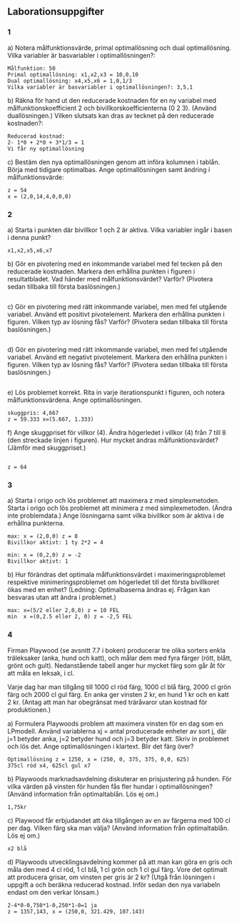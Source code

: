 ## Laborationsuppgifter

### 1
a) Notera målfunktionsvärde, primal optimallösning och dual optimallösning.
Vilka variabler är basvariabler i optimallösningen?:
```
Målfunktion: 50
Primal optimallösning: x1,x2,x3 = 10,0,10
Dual optimallösning: x4,x5,x6 = 1,0,1/3
Vilka variabler är basvariabler i optimallösningen?: 3,5,1
```

b) Räkna för hand ut den reducerade kostnaden för en ny variabel med målfunktionskoefficient 2 och bivillkorskoefficienterna (0 2 3). (Använd duallösningen.) Vilken slutsats kan dras av tecknet på den reducerade kostnaden?:
```
Reducerad kostnad: 
2- 1*0 + 2*0 + 3*1/3 = 1
Vi får ny optimallösning
```
c) Bestäm den nya optimallösningen genom att införa kolumnen i tablån. Börja
med tidigare optimalbas. Ange optimallösningen samt ändring i målfunktionsvärde:
```
z = 54
x = (2,0,14,4,0,0,0)
```

### 2
a) Starta i punkten där bivillkor 1 och 2 är aktiva. Vilka variabler ingår i basen
i denna punkt?
```
x1,x2,x5,x6,x7
```
b) Gör en pivotering med en inkommande variabel med fel tecken på den reducerade kostnaden. Markera den erhållna punkten i figuren i resultatbladet. Vad
händer med målfunktionsvärdet? Varför? (Pivotera sedan tillbaka till första
baslösningen.)
```

```
c) Gör en pivotering med rätt inkommande variabel, men med fel utgående
variabel. Använd ett positivt pivotelement. Markera den erhållna punkten i
figuren. Vilken typ av lösning fås? Varför? (Pivotera sedan tillbaka till första
baslösningen.)
```

```
d) Gör en pivotering med rätt inkommande variabel, men med fel utgående
variabel. Använd ett negativt pivotelement. Markera den erhållna punkten i
figuren. Vilken typ av lösning fås? Varför? (Pivotera sedan tillbaka till första
baslösningen.)
```

```
e) Lös problemet korrekt. Rita in varje iterationspunkt i figuren, och notera
målfunktionsvärdena. Ange optimallösningen.
```
skuggpris: 4,667    
z = 59.333 x=(5.667, 1.333)
```
f) Ange skuggpriset för villkor (4). Ändra högerledet i villkor (4) från 7 till 8 (den streckade linjen i figuren). Hur mycket ändras målfunktionsvärdet?
(Jämför med skuggpriset.)
```

z = 64
```



### 3
a) Starta i origo och lös problemet att maximera z med simplexmetoden.
Starta i origo och lös problemet att minimera z med simplexmetoden. (Ändra
inte problemdata.) Ange lösningarna samt vilka bivillkor som är aktiva i de erhållna punkterna.
```
max: x = (2,0,0) z = 8
Bivillkor aktivt: 1 ty 2*2 = 4

min: x = (0,2,0) z = -2
Bivillkor aktivt: 1

```

b) Hur förändras det optimala målfunktionsvärdet i maximeringsproblemet respektive minimeringsproblemet om högerledet till det första bivillkoret ökas
med en enhet? (Ledning: Optimalbaserna ändras ej. Frågan kan besvaras
utan att ändra i problemet.)
```
max: x=(5/2 eller 2,0,0) z = 10 FEL
min  x =(0,2.5 eller 2, 0) z = -2,5 FEL
```

### 4
 Firman Playwood (se avsnitt 7.7 i boken) producerar tre olika sorters enkla träleksaker (anka, hund och katt), och målar dem med fyra färger (rött, blått, grönt
och gult). Nedanstående tabell anger hur mycket färg som går åt för att måla en
leksak, i cl.

Varje dag har man tillgång till 1000 cl röd färg, 1000 cl blå färg, 2000 cl grön färg
och 2000 cl gul färg. En anka ger vinsten 2 kr, en hund 1 kr och en katt 2 kr.
(Antag att man har obegränsat med träråvaror utan kostnad för produktionen.)


a) Formulera Playwoods problem att maximera vinsten för en dag som en LPmodell. Använd variablerna xj = antal producerade enheter av sort j, där
j=1 betyder anka, j=2 betyder hund och j=3 betyder katt.
Skriv in problemet och lös det. Ange optimallösningen i klartext. Blir det
färg över?
```
Optimallösning z = 1250, x = (250, 0, 375, 375, 0,0, 625)
375cl röd x4, 625cl gul x7
```
b) Playwoods marknadsavdelning diskuterar en prisjustering på hunden. För
vilka värden på vinsten för hunden fås fler hundar i optimallösningen? (Använd information från optimaltablån. Lös ej om.)
```
1,75kr
```
c) Playwood får erbjudandet att öka tillgången av en av färgerna med 100 cl
per dag. Vilken färg ska man välja? (Använd information från optimaltablån.
Lös ej om.)
```
x2 blå
```
d) Playwoods utvecklingsavdelning kommer på att man kan göra en gris och
måla den med 4 cl röd, 1 cl blå, 1 cl grön och 1 cl gul färg. Vore det optimalt
att producera grisar, om vinsten per gris är 2 kr? (Utgå från lösningen i
uppgift a och beräkna reducerad kostnad. Inför sedan den nya variabeln
endast om den verkar lönsam.)
```
2-4*0-0,750*1-0,250*1-0=1 ja
z = 1357,143, x = (250,0, 321.429, 107.143)
```

